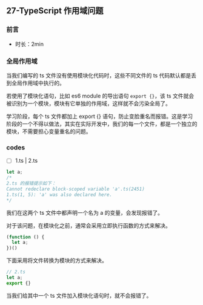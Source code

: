 ## 27-TypeScript 作用域问题

### 前言

- 时长：2min

### 全局作用域

当我们编写的 ts 文件没有使用模块化代码时，这些不同文件的 ts 代码默认都是丢到全局作用域中执行的。

若使用了模块化语句，比如 es6 module 的导出语句 `export {}`，该 ts 文件就会被识别为一个模块，模块有它单独的作用域，这样就不会污染全局了。

学习阶段，每个 ts 文件都加上 export {} 语句，防止变脸重名而报错。这是学习阶段的一个不得以做法，其实在实际开发中，我们的每一个文件，都是一个独立的模块，不需要担心变量重名的问题。

### codes

- [ ] 1.ts | 2.ts

```ts
let a;
/*
2.ts 的报错提示如下：
Cannot redeclare block-scoped variable 'a'.ts(2451)
1.ts(1, 5): 'a' was also declared here.
*/
```

我们在这两个 ts 文件中都声明一个名为 a 的变量，会发现报错了。

对于该问题，在模块化之前，通常会采用立即执行函数的方式来解决。

```ts
(function () {
  let a;
})()
```

下面采用将文件转换为模块的方式来解决。

```ts
// 2.ts
let a;
export {}
```

当我们给其中一个 ts 文件加入模块化语句时，就不会报错了。